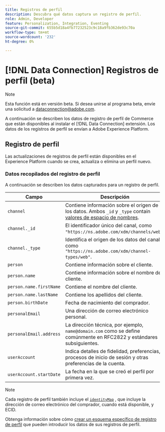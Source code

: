 ```yaml
---
title: Registros de perfil
description: Descubra qué datos captura un registro de perfil.
role: Admin, Developer
feature: Personalization, Integration, Eventing
source-git-commit: 655b5d18a4fb77232523c9c18a9fb362de93c70a
workflow-type: tm+mt
source-wordcount: '232'
ht-degree: 0%

---
```


# [!DNL Data Connection] Registros de perfil (beta)

>[!NOTE]
>
>Esta función está en versión beta. Si desea unirse al programa beta, envíe una solicitud a [dataconnection@adobe.com](mailto:dataconnection@adobe.com).

A continuación se describen los datos de registro de perfil de Commerce que están disponibles al instalar el [!DNL Data Connection] extensión. Los datos de los registros de perfil se envían a Adobe Experience Platform.

## Registro de perfil

Las actualizaciones de registros de perfil están disponibles en el Experience Platform cuando se crea, actualiza o elimina un perfil nuevo.

### Datos recopilados del registro de perfil

A continuación se describen los datos capturados para un registro de perfil.

| Campo | Descripción |
|---|---|
| `channel` | Contiene información sobre el origen de los datos. Ambos `_id` y `_type` contain [valores de espacio de nombres](https://experienceleague.adobe.com/docs/experience-platform/xdm/schema/namespaces.html). |
| `channel._id` | El identificador único del canal, como `"https://ns.adobe.com/xdm/channels/web"`. |
| `channel._type` | Identifica el origen de los datos del canal, como `"https://ns.adobe.com/xdm/channel-types/web"`. |
| `person` | Contiene información sobre el cliente. |
| `person.name` | Contiene información sobre el nombre del cliente. |
| `person.name.firstName` | Contiene el nombre del cliente. |
| `person.name.lastName` | Contiene los apellidos del cliente. |
| `person.birthDate` | Fecha de nacimiento del comprador. |
| `personalEmail` | Una dirección de correo electrónico personal. |
| `personalEmail.address` | La dirección técnica, por ejemplo, `name@domain.com` como se define comúnmente en RFC2822 y estándares subsiguientes. |
| `userAccount` | Indica detalles de fidelidad, preferencias, procesos de inicio de sesión y otras preferencias de la cuenta. |
| `userAccount.startDate` | La fecha en la que se creó el perfil por primera vez. |

>[!NOTE]
>
>Cada registro de perfil también incluye el [`identityMap`](https://experienceleague.adobe.com/docs/experience-platform/xdm/field-groups/profile/identitymap.html) , que incluye la dirección de correo electrónico del comprador, cuando está disponible, y ECID.

Obtenga información sobre cómo [crear un esquema específico de registro de perfil](profile-data.md) que pueden introducir los datos de sus registros de perfil.
